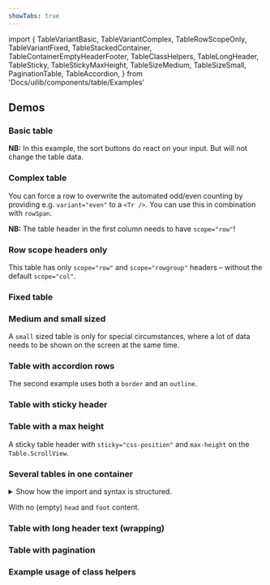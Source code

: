 ```yaml
---
showTabs: true
---
```


import {
TableVariantBasic,
TableVariantComplex,
TableRowScopeOnly,
TableVariantFixed,
TableStackedContainer,
TableContainerEmptyHeaderFooter,
TableClassHelpers,
TableLongHeader,
TableSticky,
TableStickyMaxHeight,
TableSizeMedium,
TableSizeSmall,
PaginationTable,
TableAccordion,
} from 'Docs/uilib/components/table/Examples'

## Demos

### Basic table

**NB:** In this example, the sort buttons do react on your input. But will not change the table data.

<TableVariantBasic />

### Complex table

You can force a row to overwrite the automated odd/even counting by providing e.g. `variant="even"` to a `<Tr />`. You can use this in combination with `rowSpan`.

**NB:** The table header in the first column needs to have `scope="row"`!

<TableVariantComplex />

### Row scope headers only

This table has only `scope="row"` and `scope="rowgroup"` headers – without the default `scope="col"`.

<TableRowScopeOnly />

### Fixed table

<TableVariantFixed />

### Medium and small sized

<TableSizeMedium />

A `small` sized table is only for special circumstances, where a lot of data needs to be shown on the screen at the same time.

<TableSizeSmall />

### Table with accordion rows

The second example uses both a `border` and an `outline`.

<TableAccordion />

### Table with sticky header

<TableSticky />

### Table with a max height

A sticky table header with `sticky="css-position"` and `max-height` on the `Table.ScrollView`.

<TableStickyMaxHeight />

### Several tables in one container

<details>
  <summary class="dnb-p">
    Show how the import and syntax is structured.
  </summary>

```jsx
import TableContainer from '@dnb/eufemia/components/table/TableContainer'
render(
  <TableContainer>
    <TableContainer.Head>
      <H2>Heading</H2>
    </TableContainer.Head>

    <TableContainer.Body>
      <Table />
      <Table />
    </TableContainer.Body>

    <TableContainer.Foot>
      <P>Footer</P>
    </TableContainer.Foot>
  </TableContainer>
)
```

</details>

<TableStackedContainer />

With no (empty) `head` and `foot` content.

<TableContainerEmptyHeaderFooter />

### Table with long header text (wrapping)

<TableLongHeader />

### Table with pagination

<PaginationTable />

### Example usage of class helpers

<TableClassHelpers />
